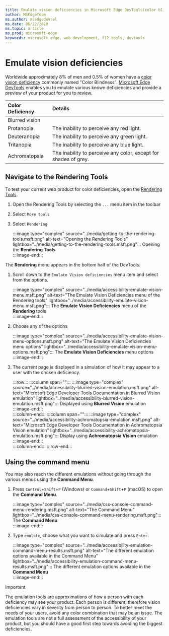 ```yaml
---
title: Emulate vision deficiencies in Microsoft Edge DevTools(color blindness)
author: MSEdgeTeam
ms.author: msedgedevrel
ms.date: 06/22/2020
ms.topic: article
ms.prod: microsoft-edge
keywords: microsoft edge, web development, f12 tools, devtools
---
```

# Emulate vision deficiencies

Worldwide approximately 8% of men and 0.5% of women have a [color vision deficiency][ColorblindawarenessMain] commonly named "Color Blindness".  [Microsoft Edge DevTools][MicrosoftEdgeDevTools] enables you to emulate various known deficiencies and provide a preview of your product for you to review.  

| Color Deficiency | Details |  
|:--- |:--- |  
| Blurred vision |  |   
| Protanopia | The inability to perceive any red light. |  
| Deuteranopia | The inability to perceive any green light. |  
| Tritanopia | The inability to perceive any blue light. |  
| Achromatopsia | The inability to perceive any color, except for shades of grey. |  

## Navigate to the Rendering Tools  

To test your current web product for color deficiencies, open the [Rendering Tools][RenderingTools].  

1.  Open the Rendering Tools by selecting the `...` menu item in the toolbar  
1.  Select `More tools`  
1.  Select `Rendering`  
    
    :::image type="complex" source="../media/getting-to-the-rendering-tools.msft.png" alt-text="Opening the Rendering Tools" lightbox="../media/getting-to-the-rendering-tools.msft.png":::
       Opening the **Rendering Tools**  
    :::image-end:::  

The **Rendering** menu appears in the bottom half of the DevTools.  

1.  Scroll down to the `Emulate Vision deficiencies` menu item and select from the options.  
    
    :::image type="complex" source="../media/accessibility-emulate-vision-menu.msft.png" alt-text="The Emulate Vision Deficiencies menu of the Rendering tools" lightbox="../media/accessibility-emulate-vision-menu.msft.png":::
       The **Emulate Vision Deficiencies** menu of the **Rendering** tools  
    :::image-end:::  
    
1.  Choose any of the options  
    
    :::image type="complex" source="../media/accessibility-emulate-vision-menu-options.msft.png" alt-text="The Emulate Vision Deficiencies menu options" lightbox="../media/accessibility-emulate-vision-menu-options.msft.png":::
       The **Emulate Vision Deficiencies** menu options  
    :::image-end:::  
    
1.  The current page is displayed in a simulation of how it may appear to a user with the chosen deficiency.  

    :::row:::
       :::column span="":::
          :::image type="complex" source="../media/accessibility-blurred-vision-emulation.msft.png" alt-text="Microsoft Edge Developer Tools Documentation in Blurred Vision emulation" lightbox="../media/accessibility-blurred-vision-emulation.msft.png":::
             Displayed using **Blurred Vision** emulation  
          :::image-end:::  
       :::column-end:::
       :::column span="":::
          :::image type="complex" source="../media/accessibility-achromatopsia-emulation.msft.png" alt-text="Microsoft Edge Developer Tools Documentation in Achromatopsia Vision emulation" lightbox="../media/accessibility-achromatopsia-emulation.msft.png":::
             Display using **Achromatopsia Vision** emulation 
          :::image-end:::  
       :::column-end:::
    :::row-end:::
    
## Using the command menu  

You may also reach the different emulations without going through the various menus using the **Command Menu**.  

1.  Press `Control`+`Shift`+`P` \(Windows\) or `Command`+`Shift`+`P` \(macOS\) to open the **Command Menu**.  
    
    :::image type="complex" source="../media/css-console-command-menu-rendering.msft.png" alt-text="The Command Menu" lightbox="../media/css-console-command-menu-rendering.msft.png":::
       The **Command Menu**  
    :::image-end:::  
    
1.  Type `emulate`, choose what you want to simulate and press `Enter`.  
    
    :::image type="complex" source="../media/accessibility-emulation-command-menu-results.msft.png" alt-text="The different emulation options available in the Command Menu" lightbox="../media/accessibility-emulation-command-menu-results.msft.png":::
       The different emulation options available in the **Command Menu**  
    :::image-end:::  
    
> [!IMPORTANT]
> The emulation tools are approximations of how a person with each deficiency may see your product.  Each person is different, therefore vision deficiencies vary in severity from person to person.  To better meet the needs of your users, avoid any color combination that may be an issue.  The emulation tools are not a full assessment of the accessibility of your product, but you should have a good first step towards avoiding the biggest deficiencies.  

<!-- links -->  

[MicrosoftEdgeDevTools]: /microsoft-edge/devtools-guide-chromium "Microsoft Edge (Chromium) Developer Tools"  
[ColorblindawarenessMain]: http://www.colourblindawareness.org "The Colour Blind Awareness organisation"  
[AmfcbMain]: https://www.amfcb.org "The American Foundation for the Color Blind (AFCB)"  
[RenderingTools]: /microsoft-edge/devtools-guide-chromium/rendering-tools "Microsoft Edge (Chromium) Rendering Tools"  
